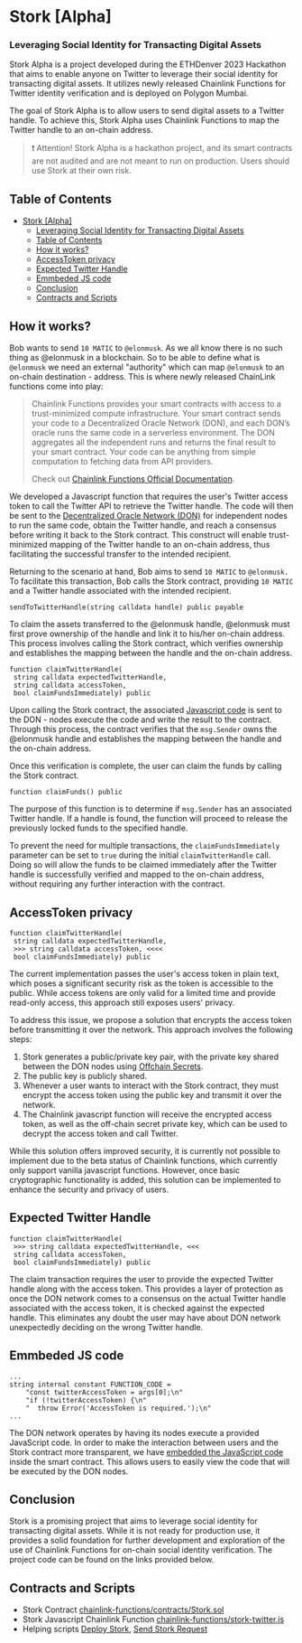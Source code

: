 # Stork [Alpha]

### Leveraging Social Identity for Transacting Digital Assets

Stork Alpha is a project developed during the ETHDenver 2023 Hackathon that aims to enable anyone on Twitter to leverage their social identity for transacting digital assets. It utilizes newly released Chainlink Functions for Twitter identity verification and is deployed on Polygon Mumbai.

The goal of Stork Alpha is to allow users to send digital assets to a Twitter handle. To achieve this, Stork Alpha uses Chainlink Functions to map the Twitter handle to an on-chain address.

> :exclamation: Attention! Stork Alpha is a hackathon project, and its smart contracts are not audited and are not meant to run on production. Users should use Stork at their own risk.

## Table of Contents

- [Stork \[Alpha\]](#stork-alpha)
    - [Leveraging Social Identity for Transacting Digital Assets](#leveraging-social-identity-for-transacting-digital-assets)
  - [Table of Contents](#table-of-contents)
  - [How it works?](#how-it-works)
  - [AccessToken privacy](#accesstoken-privacy)
  - [Expected Twitter Handle](#expected-twitter-handle)
  - [Emmbeded JS code](#emmbeded-js-code)
  - [Conclusion](#conclusion)
  - [Contracts and Scripts](#contracts-and-scripts)

## How it works?

Bob wants to send `10 MATIC` to `@elonmusk`. As we all know there is no such thing as @elonmusk in a blockchain. So to be able to define what is `@elonmusk` we need an external "authority" which can map `@elonmusk` to an on-chain destination - address. This is where newly released ChainLink functions come into play:

> Chainlink Functions provides your smart contracts with access to a trust-minimized compute infrastructure. Your smart contract sends your code to a Decentralized Oracle Network (DON), and each DON’s oracle runs the same code in a serverless environment. The DON aggregates all the independent runs and returns the final result to your smart contract. Your code can be anything from simple computation to fetching data from API providers. 
> 
> Check out [Chainlink Functions Official Documentation](https://docs.chain.link/chainlink-functions).


We developed a Javascript function that requires the user's Twitter access token to call the Twitter API to retrieve the Twitter handle. The code will then be sent to the [Decentralized Oracle Network (DON)](https://docs.chain.link/chainlink-functions/resources/concepts/) for independent nodes to run the same code, obtain the Twitter handle, and reach a consensus before writing it back to the Stork contract. This construct will enable trust-minimized mapping of the Twitter handle to an on-chain address, thus facilitating the successful transfer to the intended recipient.

Returning to the scenario at hand, Bob aims to send `10 MATIC` to `@elonmusk.` To facilitate this transaction, Bob calls the Stork contract, providing `10 MATIC` and a Twitter handle associated with the intended recipient.

```solidity
sendToTwitterHandle(string calldata handle) public payable
```

To claim the assets transferred to the @elonmusk handle, @elonmusk must first prove ownership of the handle and link it to his/her on-chain address. This process involves calling the Stork contract, which verifies ownership and establishes the mapping between the handle and the on-chain address.

```solidity
function claimTwitterHandle(
 string calldata expectedTwitterHandle,
 string calldata accessToken,
 bool claimFundsImmediately) public
```

Upon calling the Stork contract, the associated [Javascript code](/chainlink-functions/stork-twitter.js) is sent to the DON - nodes execute the code and write the result to the contract. Through this process, the contract verifies that the `msg.Sender` owns the @elonmusk handle and establishes the mapping between the handle and the on-chain address.

Once this verification is complete, the user can claim the funds by calling the Stork contract.

```solidity
function claimFunds() public
```

The purpose of this function is to determine if `msg.Sender` has an associated Twitter handle. If a handle is found, the function will proceed to release the previously locked funds to the specified handle.

To prevent the need for multiple transactions, the `claimFundsImmediately` parameter can be set to `true` during the initial `claimTwitterHandle` call. Doing so will allow the funds to be claimed immediately after the Twitter handle is successfully verified and mapped to the on-chain address, without requiring any further interaction with the contract.

## AccessToken privacy

```solidity
function claimTwitterHandle(
 string calldata expectedTwitterHandle,
 >>> string calldata accessToken, <<<<
 bool claimFundsImmediately) public
```

The current implementation passes the user's access token in plain text, which poses a significant security risk as the token is accessible to the public. While access tokens are only valid for a limited time and provide read-only access, this approach still exposes users' privacy.

To address this issue, we propose a solution that encrypts the access token before transmitting it over the network. This approach involves the following steps:

1. Stork generates a public/private key pair, with the private key shared between the DON nodes using [Offchain Secrets](https://docs.chain.link/chainlink-functions/tutorials/api-use-secrets-offchain).
2. The public key is publicly shared.
3. Whenever a user wants to interact with the Stork contract, they must encrypt the access token using the public key and transmit it over the network.
4. The Chainlink javascript function will receive the encrypted access token, as well as the off-chain secret private key, which can be used to decrypt the access token and call Twitter.
   
While this solution offers improved security, it is currently not possible to implement due to the beta status of Chainlink functions, which currently only support vanilla javascript functions. However, once basic cryptographic functionality is added, this solution can be implemented to enhance the security and privacy of users.

## Expected Twitter Handle

```solidity
function claimTwitterHandle(
 >>> string calldata expectedTwitterHandle, <<<
 string calldata accessToken,
 bool claimFundsImmediately) public
```

The claim transaction requires the user to provide the expected Twitter handle along with the access token. This provides a layer of protection as once the DON network comes to a consensus on the actual Twitter handle associated with the access token, it is checked against the expected handle. This eliminates any doubt the user may have about DON network unexpectedly deciding on the wrong Twitter handle.

## Emmbeded JS code

```solidity
...
string internal constant FUNCTION_CODE =
    "const twitterAccessToken = args[0];\n"
    "if (!twitterAccessToken) {\n"
    "  throw Error('AccessToken is required.');\n"
...
```

The DON network operates by having its nodes execute a provided JavaScript code. In order to make the interaction between users and the Stork contract more transparent, we have [embedded the JavaScript code](/chainlink-functions/contracts/Stork.sol#L23) inside the smart contract. This allows users to easily view the code that will be executed by the DON nodes.


## Conclusion

Stork is a promising project that aims to leverage social identity for transacting digital assets. While it is not ready for production use, it provides a solid foundation for further development and exploration of the use of Chainlink Functions for on-chain social identity verification. The project code can be found on the links provided below.

## Contracts and Scripts

- Stork Contract [chainlink-functions/contracts/Stork.sol](/chainlink-functions/contracts/Stork.sol)
- Stork Javascript Chainlink Function [chainlink-functions/stork-twitter.js](/chainlink-functions/stork-twitter.js)
- Helping scripts [Deploy Stork](/chainlink-functions/tasks/Functions-client/deployClient.js#L54), [Send Stork Request](/chainlink-functions/tasks/Functions-client/request.js#L220)
